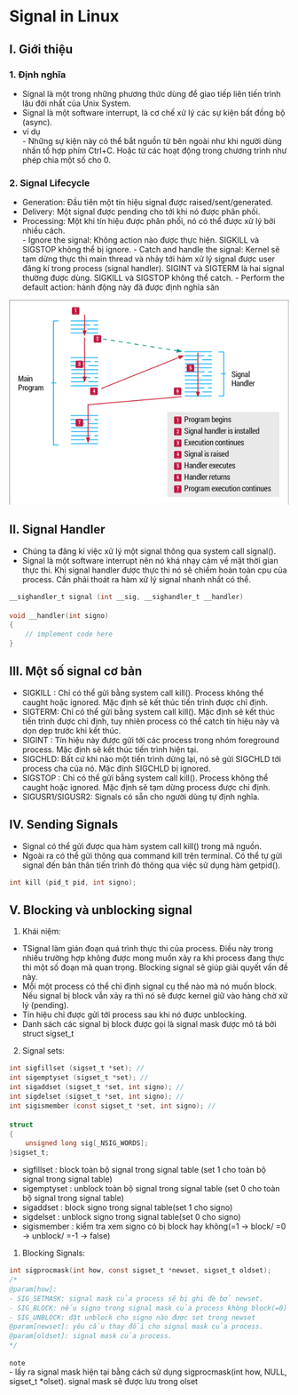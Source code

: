 # Signal in Linux
## I. Giới thiệu
### 1. Định nghĩa
- Signal là một trong những phương thức dùng để giao tiếp liên tiến trình lâu đời nhất của Unix System.
- Signal là một software interrupt, là cơ chế xử lý các sự kiện bất đồng bộ (async).
- ví dụ \
\- Những sự kiện này có thể bắt nguồn từ bên ngoài như khi người dùng nhấn tổ hợp phím Ctrl+C. Hoặc từ các hoạt động trong chương trình như phép chia một số cho 0.
### 2. Signal Lifecycle
- Generation: Đầu tiên một tín hiệu signal được raised/sent/generated.
- Delivery: Một signal được pending cho tới khi nó được phân phối.
- Processing: Một khi tín hiệu được phân phối, nó có thể được xử lý bởi nhiều cách. \
\- Ignore the signal: Không action nào được thực hiện. SIGKILL và SIGSTOP không thể bị ignore.
\- Catch and handle the signal: Kernel sẽ tạm dừng thực thi main thread và nhảy tới hàm xử lý signal được user đăng kí trong process (signal handler). SIGINT và SIGTERM là hai signal thường được dùng. SIGKILL và SIGSTOP không thể catch.
\- Perform the default action: hành động này đã được định nghĩa săn 

![signal Processing](Signal_Processing.png)
## II. Signal Handler
- Chúng ta đăng kí việc xử lý một signal thông qua system call signal().
- Signal là một software interrupt nên nó khá nhạy cảm về mặt thời gian thực thi. Khi signal handler được thực thi nó sẽ chiếm hoàn toàn cpu của process. Cần phải thoát ra hàm xử lý signal nhanh nhất có thể.
``` C
__sighandler_t signal (int __sig, __sighandler_t __handler)

void __handler(int signo)
{
    // implement code here
}
```


## III. Một số signal cơ bản
- SIGKILL   : 	Chỉ có thể gửi bằng system call kill(). Process không thể caught hoặc ignored. Mặc định sẽ kết thúc tiến trình được chỉ định.
- SIGTERM: 	Chỉ có thể gửi bằng system call kill(). Mặc định sẽ kết thúc tiến trình được chỉ định, tuy nhiên process có thể catch tín hiệu này và dọn dẹp trước khi kết thúc.
- SIGINT    : 	Tín hiệu này được gửi tới các process trong nhóm foreground process. Mặc định sẽ kết thúc tiến trình hiện tại.
- SIGCHLD: 	Bất cứ khi nào một tiến trình dừng lại, nó sẽ gửi SIGCHLD tới process cha của nó. Mặc định SIGCHLD bị ignored.
- SIGSTOP : 	Chỉ có thể gửi bằng system call kill(). Process không thể caught hoặc ignored. Mặc định sẽ tạm dừng process được chỉ định.
- SIGUSR1/SIGUSR2: Signals có sẵn cho người dùng tự định nghĩa.

## IV. Sending Signals
- Signal có thể gửi được qua hàm system call kill() trong mã nguồn.
- Ngoài ra có thể gửi thông qua command kill trên terminal. Có thể tự gửi signal đến bản thân tiến trình đó thông qua việc sử dụng hàm getpid().
``` C
int kill (pid_t pid, int signo);

```

## V. Blocking và unblocking signal
1. Khái niệm:
- TSignal làm gián đoạn quá trình thực thi của process. Điều này trong nhiều trường hợp không được mong muốn xảy ra khi process đang thực thi một số đoạn mã quan trọng. Blocking signal sẽ giúp giải quyết vấn đề này.
- Mỗi một process có thể chỉ định signal cụ thể nào mà nó muốn block. Nếu signal bị block vẫn xảy ra thì nó sẽ được kernel giữ vào hàng chờ xử lý (pending).
- Tín hiệu chỉ được gửi tới process sau khi nó được unblocking. 
- Danh sách các signal bị block được gọi là signal mask được mô tả bởi struct sigset_t
2. Signal sets:
``` C
int sigfillset (sigset_t *set); // 
int sigemptyset (sigset_t *set); // 
int sigaddset (sigset_t *set, int signo); // 
int sigdelset (sigset_t *set, int signo); // 
int sigismember (const sigset_t *set, int signo); // 

struct 
{
    unsigned long sig[_NSIG_WORDS];
}sigset_t;
```
- sigfillset : block toàn bộ signal trong signal table (set 1 cho toàn bộ signal trong signal table)
- sigemptyset : unblock toàn bộ signal trong signal table (set 0 cho toàn bộ signal trong signal table)
- sigaddset : block signo trong signal table(set 1 cho signo)
- sigdelset : unblock signo trong signal table(set 0 cho signo)
- sigismember : kiểm tra xem signo có bị block hay không(=1 -> block/ =0 -> unblock/ =-1 -> false)
1. Blocking Signals: 
``` C
int sigprocmask(int how, const sigset_t *newset, sigset_t oldset);
/*
@param[how]:
- SIG_SETMASK: signal mask của process sẽ bị ghi đè bở newset.
- SIG_BLOCK: nếu signo trong signal mask của process không block(=0) mà signo trong newset được set(=1) thì signo này trong signal mask process sẽ bị block
- SIG_UNBLOCK: đặt unblock cho signo nào được set trong newset
@param[newset]: yêu cầu thay đổi cho signal mask của process.
@param[oldset]: signal mask của process.
*/
```
`` note `` \
\- lấy ra signal mask hiện tại bằng cách sử dụng sigprocmask(int how, NULL, sigset_t *olset). signal mask sẽ được lưu trong olset


